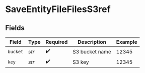 # SaveEntityFileFilesS3ref


## Fields

| Field              | Type               | Required           | Description        | Example            |
| ------------------ | ------------------ | ------------------ | ------------------ | ------------------ |
| `bucket`           | *str*              | :heavy_check_mark: | S3 bucket name     | 12345              |
| `key`              | *str*              | :heavy_check_mark: | S3 key             | 12345              |